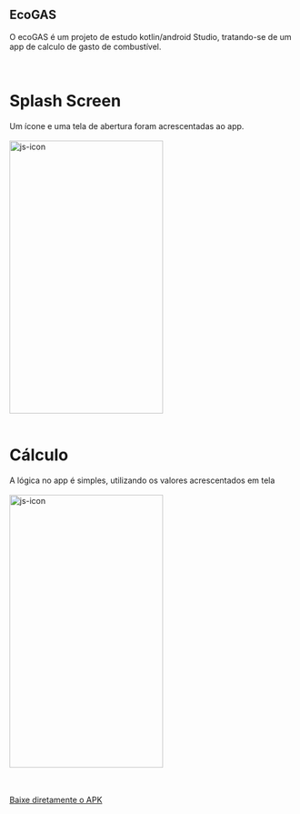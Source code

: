 ## EcoGAS

O ecoGAS é um projeto de estudo kotlin/android Studio, tratando-se de um app de calculo de gasto de combustível.<br>

<div style="display: inline_block"><br>
<h1 >Splash Screen </h1>
  <a>
    Um ícone e uma tela de abertura foram acrescentadas ao app.<br><br>
<img align="center" height="480" width="270" alt="js-icon"  src="https://user-images.githubusercontent.com/49276562/202937044-e044475a-0f95-40ec-a72a-7d4b68750d12.gif">
  </a>
  
  <div style="display: inline_block"><br>
<h1 >Cálculo </h1>
  <a>
    A lógica no app é simples, utilizando os valores acrescentados em tela<br><br>
<img align="center" height="480" width="270" alt="js-icon"  src="https://user-images.githubusercontent.com/49276562/202937297-9ec8422d-5d5d-4c37-b0b3-bc1516df91d1.gif">
  </a>
  
 
    
 <br><br>
<a href = "https://github.com/rodolfq/EcoGAS/blob/master/ecoGAS.apk">
  Baixe diretamente o APK
  </a>
      
    
    
